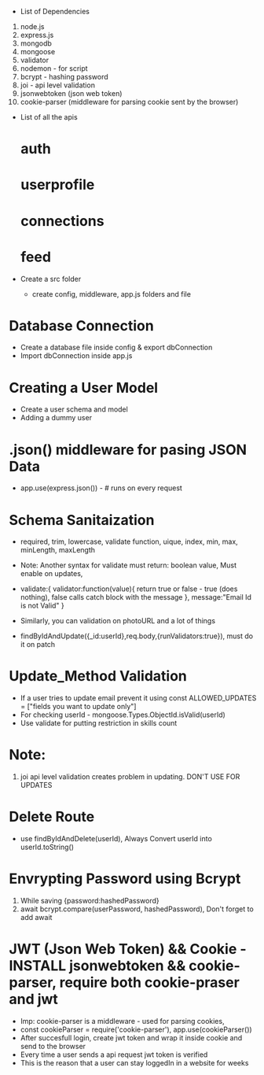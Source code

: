 - List of Dependencies
1. node.js
2. express.js
3. mongodb
4. mongoose
5. validator
6. nodemon - for script
7. bcrypt - hashing password
8. joi - api level validation
9. jsonwebtoken (json web token)
10. cookie-parser (middleware for parsing cookie sent by the browser)

- List of all the apis

    # auth 

    # userprofile

    # connections

    # feed

- Create a src folder 
    - create config, middleware, app.js folders and file

# Database Connection
- Create a database file inside config & export dbConnection
- Import dbConnection inside app.js

# Creating a User Model
- Create a user schema and model
- Adding a dummy user

# .json() middleware for pasing JSON Data 
- app.use(express.json()) - # runs on every request

# Schema Sanitaization 
  - required, trim, lowercase, validate function, uique, index, min, max, minLength, maxLength
  - Note: Another syntax for validate must return: boolean value, Must enable on updates,
  - validate:{
        validator:function(value){
            return true or false - true (does nothing), false calls catch block with the message
        }, 
        message:"Email Id is not Valid"
  }
  - Similarly, you can validation on photoURL and a lot of things

  - findByIdAndUpdate({_id:userId},req.body,{runValidators:true}), must do it on patch 

# Update_Method Validation 
- If a user tries to update email prevent it using const ALLOWED_UPDATES = ["fields you want to update only"]
- For checking userId - mongoose.Types.ObjectId.isValid(userId)
- Use validate for putting restriction in skills count

# Note: 
1. joi api level validation creates problem in updating. DON'T USE FOR UPDATES

# Delete Route
- use findByIdAndDelete(userId), Always Convert userId into userId.toString()

# Envrypting Password using Bcrypt
1. While saving {password:hashedPassword}
2. await bcrypt.compare(userPassword, hashedPassword), Don't forget to add await

# JWT (Json Web Token) && Cookie - INSTALL jsonwebtoken && cookie-parser, require both cookie-praser and jwt
- Imp: cookie-parser is a middleware - used for parsing cookies, 
- const cookieParser = require('cookie-parser'), app.use(cookieParser())
- After succesfull login, create jwt token and wrap it inside cookie and send to the browser
- Every time a user sends a api request jwt token is verified
- This is the reason that a user can stay loggedIn in a website for weeks